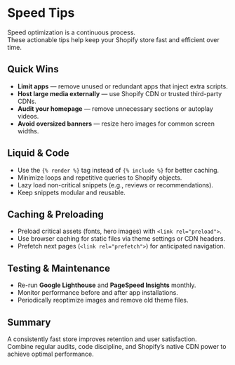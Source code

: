 # Speed Tips

Speed optimization is a continuous process.  
These actionable tips help keep your Shopify store fast and efficient over time.

## Quick Wins

- **Limit apps** — remove unused or redundant apps that inject extra scripts.  
- **Host large media externally** — use Shopify CDN or trusted third-party CDNs.  
- **Audit your homepage** — remove unnecessary sections or autoplay videos.  
- **Avoid oversized banners** — resize hero images for common screen widths.

## Liquid & Code

- Use the `{% render %}` tag instead of `{% include %}` for better caching.  
- Minimize loops and repetitive queries to Shopify objects.  
- Lazy load non-critical snippets (e.g., reviews or recommendations).  
- Keep snippets modular and reusable.

## Caching & Preloading

- Preload critical assets (fonts, hero images) with `<link rel="preload">`.  
- Use browser caching for static files via theme settings or CDN headers.  
- Prefetch next pages (`<link rel="prefetch">`) for anticipated navigation.

## Testing & Maintenance

- Re-run **Google Lighthouse** and **PageSpeed Insights** monthly.  
- Monitor performance before and after app installations.  
- Periodically reoptimize images and remove old theme files.

## Summary

A consistently fast store improves retention and user satisfaction.  
Combine regular audits, code discipline, and Shopify’s native CDN power to achieve optimal performance.
